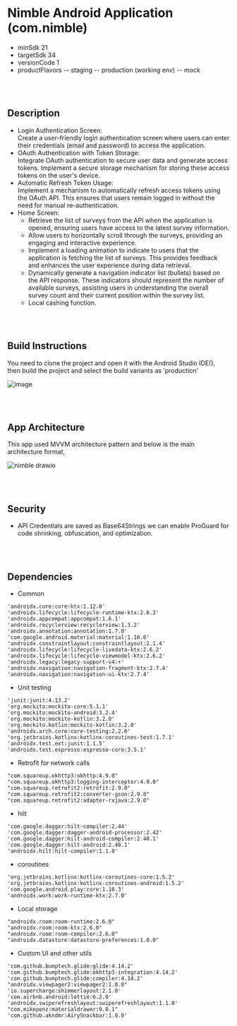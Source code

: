 # Nimble Android Application (com.nimble)

- minSdk 21
- targetSdk 34
- versionCode 1
- productFlavors
-- staging
-- production (working env)
-- mock

<br><br>

## Description

- Login Authentication Screen:<br>
Create a user-friendly login authentication screen where users can enter their credentials (email and password) to access the application.
- OAuth Authentication with Token Storage:<br>
Integrate OAuth authentication to secure user data and generate access tokens. Implement a secure storage mechanism for storing these access tokens on the user's device.
- Automatic Refresh Token Usage:<br>
Implement a mechanism to automatically refresh access tokens using the OAuth API. This ensures that users remain logged in without the need for manual re-authentication.
- Home Screen:<br>
  - Retrieve the list of surveys from the API when the application is opened, ensuring users have access to the latest survey information.
  - Allow users to horizontally scroll through the surveys, providing an engaging and interactive experience.
  - Implement a loading animation to indicate to users that the application is fetching the list of surveys. This provides feedback and enhances the user experience during data retrieval.
  - Dynamically generate a navigation indicator list (bullets) based on the API response. These indicators should represent the number of available surveys, assisting users in understanding the overall survey count and their current position within the survey list.
  - Local cashing function.

<br><br>

## Build Instructions
You need to clone the project and open it with the Android Studio IDE(), then build the project and select the build variants as 'production'

![image](https://github.com/CharithaRatnayake/Nimble/assets/23307834/74a6e498-4547-4900-8082-3422b296ce5f)


<br><br>

## App Architecture
This app used MVVM architecture pattern and below is the main architecture format,

![nimble drawio](https://github.com/CharithaRatnayake/Nimble/assets/23307834/50fb54a6-25e4-405e-a5fd-4969da4ef207)

<br><br>

## Security
- API Credentials are saved as Base64Strings we can enable ProGuard for code shrinking, obfuscation, and optimization.

<br><br>

## Dependencies
- Common
```
'androidx.core:core-ktx:1.12.0'
'androidx.lifecycle:lifecycle-runtime-ktx:2.6.2'
'androidx.appcompat:appcompat:1.6.1'
'androidx.recyclerview:recyclerview:1.3.2'
'androidx.annotation:annotation:1.7.0'
'com.google.android.material:material:1.10.0'
'androidx.constraintlayout:constraintlayout:2.1.4'
'androidx.lifecycle:lifecycle-livedata-ktx:2.6.2'
'androidx.lifecycle:lifecycle-viewmodel-ktx:2.6.2'
'androidx.legacy:legacy-support-v4:+'
'androidx.navigation:navigation-fragment-ktx:2.7.4'
'androidx.navigation:navigation-ui-ktx:2.7.4'
```

- Unit testing
```
'junit:junit:4.13.2'
'org.mockito:mockito-core:5.1.1'
'org.mockito:mockito-android:3.2.4'
'org.mockito:mockito-kotlin:3.2.0'
'org.mockito.kotlin:mockito-kotlin:3.2.0'
'androidx.arch.core:core-testing:2.2.0'
'org.jetbrains.kotlinx:kotlinx-coroutines-test:1.7.1'
'androidx.test.ext:junit:1.1.5'
'androidx.test.espresso:espresso-core:3.5.1'
```

- Retrofit for network calls
```
"com.squareup.okhttp3:okhttp:4.9.0"
"com.squareup.okhttp3:logging-interceptor:4.9.0"
"com.squareup.retrofit2:retrofit:2.9.0"
"com.squareup.retrofit2:converter-gson:2.9.0"
"com.squareup.retrofit2:adapter-rxjava:2.9.0"
```

- hilt
```
'com.google.dagger:hilt-compiler:2.44'
'com.google.dagger:dagger-android-processor:2.42'
'com.google.dagger:hilt-android-compiler:2.48.1'
'com.google.dagger:hilt-android:2.48.1'
'androidx.hilt:hilt-compiler:1.1.0'
```

- coroutines
```
'org.jetbrains.kotlinx:kotlinx-coroutines-core:1.5.2'
'org.jetbrains.kotlinx:kotlinx-coroutines-android:1.5.2'
'com.google.android.play:core:1.10.3'
'androidx.work:work-runtime-ktx:2.7.0'
```

- Local storage
```
"androidx.room:room-runtime:2.6.0"
"androidx.room:room-ktx:2.6.0"
"androidx.room:room-compiler:2.6.0"
"androidx.datastore:datastore-preferences:1.0.0"
```

- Custom UI and other utils
```
'com.github.bumptech.glide:glide:4.14.2'
'com.github.bumptech.glide:okhttp3-integration:4.14.2'
'com.github.bumptech.glide:compiler:4.14.2'
"androidx.viewpager2:viewpager2:1.0.0"
'io.supercharge:shimmerlayout:2.1.0'
'com.airbnb.android:lottie:6.2.0'
'androidx.swiperefreshlayout:swiperefreshlayout:1.1.0'
"com.mikepenz:materialdrawer:9.0.1"
'com.github.akndmr:AirySnackbar:1.0.0'
```
